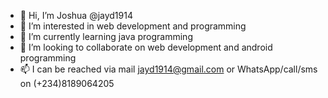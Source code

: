 - 👋 Hi, I’m Joshua @jayd1914
- 👀 I’m interested in web development and programming
- 🌱 I’m currently learning java programming
- 💞️ I’m looking to collaborate on web development and android programming
- 📫 I can be reached via mail jayd1914@gmail.com or WhatsApp/call/sms on (+234)8189064205

<!---
jayd1914/jayd1914 is a ✨ special ✨ repository because its `README.md` (this file) appears on your GitHub profile.
You can click the Preview link to take a look at your changes.
--->
